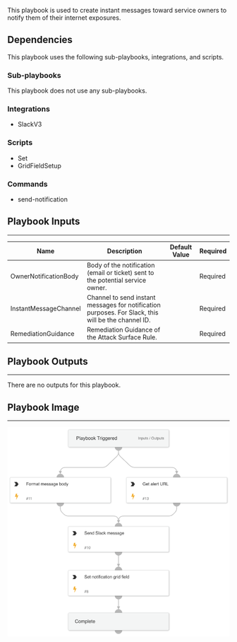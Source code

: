 This playbook is used to create instant messages toward service owners to notify them of their internet exposures.

## Dependencies

This playbook uses the following sub-playbooks, integrations, and scripts.

### Sub-playbooks

This playbook does not use any sub-playbooks.

### Integrations

* SlackV3

### Scripts

* Set
* GridFieldSetup

### Commands

* send-notification

## Playbook Inputs

---

| **Name** | **Description** | **Default Value** | **Required** |
| --- | --- | --- | --- |
| OwnerNotificationBody | Body of the notification \(email or ticket\) sent to the potential service owner. |  | Required |
| InstantMessageChannel | Channel to send instant messages for notification purposes.  For Slack, this will be the channel ID. |  | Required |
| RemediationGuidance | Remediation Guidance of the Attack Surface Rule. |  | Required |

## Playbook Outputs

---
There are no outputs for this playbook.

## Playbook Image

---

![Cortex ASM - Instant Message](../doc_files/Cortex_ASM_-_Instant_Message.png)
